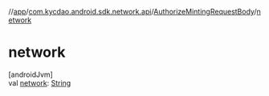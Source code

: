 //[app](../../../index.md)/[com.kycdao.android.sdk.network.api](../index.md)/[AuthorizeMintingRequestBody](index.md)/[network](network.md)

# network

[androidJvm]\
val [network](network.md): [String](https://kotlinlang.org/api/latest/jvm/stdlib/kotlin/-string/index.html)
